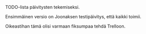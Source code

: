 TODO-lista päivitysten tekemiseksi.


Ensimmäinen versio on Joonaksen testipäivitys, että kaikki toimii.

Oikeastihan tämä olisi varmaan fiksumpaa tehdä Trelloon.